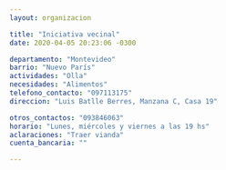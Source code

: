 ```yaml
---
layout: organizacion

title: "Iniciativa vecinal"
date: 2020-04-05 20:23:06 -0300

departamento: "Montevideo"
barrio: "Nuevo París"
actividades: "Olla"
necesidades: "Alimentos"
telefono_contacto: "097113175"
direccion: "Luis Batlle Berres, Manzana C, Casa 19"

otros_contactos: "093846063"
horario: "Lunes, miércoles y viernes a las 19 hs"
aclaraciones: "Traer vianda"
cuenta_bancaria: ""

---
```

